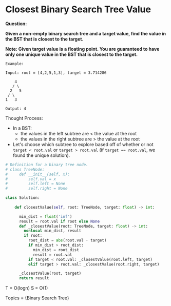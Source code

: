 # Closest Binary Search Tree Value

<b>Question:</b>

<b>Given a non-empty binary search tree and a target value, find the value in the BST that is closest to the target.</b>  

<b>
Note:
Given target value is a floating point.
You are guaranteed to have only one unique value in the BST that is closest to the target.
</b>

```
Example:

Input: root = [4,2,5,1,3], target = 3.714286

    4
   / \
  2   5
 / \
1   3

Output: 4
```

Thought Process:
* In a BST:
  * the values in the left subtree are < the value at the root
  * the values in the right subtree are > the value at the root
* Let's choose which subtree to explore based off of whether or not `target < root.val` or `target > root.val` (if `target == root.val`, we found the unique solution).


```python
# Definition for a binary tree node.
# class TreeNode:
#     def __init__(self, x):
#         self.val = x
#         self.left = None
#         self.right = None

class Solution:
    
    def closestValue(self, root: TreeNode, target: float) -> int:

      min_dist = float('inf')
      result = root.val if root else None
      def _closestValue(root: TreeNode, target: float) -> int:
        nonlocal min_dist, result
        if root:
          root_dist = abs(root.val - target)
          if min_dist > root_dist:
            min_dist = root_dist 
            result = root.val
          if target < root.val: _closestValue(root.left, target)
          elif target > root.val: _closestValue(root.right, target)

      _closestValue(root, target)
      return result
```

T = O(logn)
S = O(1)  

Topics = {Binary Search Tree}

